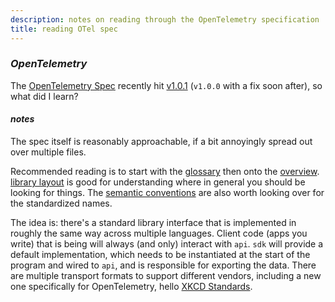 ```yaml
---
description: notes on reading through the OpenTelemetry specification
title: reading OTel spec
---
```


### _OpenTelemetry_

The [OpenTelemetry Spec](https://github.com/open-telemetry/opentelemetry-specification)
recently hit [v1.0.1](https://github.com/open-telemetry/opentelemetry-specification/tree/v1.0.1)
(`v1.0.0` with a fix soon after),
so what did I learn?

#### _notes_

The spec itself is reasonably approachable,
if a bit annoyingly spread out over multiple files.

Recommended reading is to start with the
[glossary](https://github.com/open-telemetry/opentelemetry-specification/blob/v1.0.1/specification/glossary.md)
then onto the [overview](https://github.com/open-telemetry/opentelemetry-specification/blob/v1.0.1/specification/overview.md).
[library layout](https://github.com/open-telemetry/opentelemetry-specification/blob/v1.0.1/specification/library-layout.md)
is good for understanding where in general you should be looking for things.
The [semantic conventions](https://github.com/open-telemetry/opentelemetry-specification/tree/v1.0.1/semantic_conventions)
are also worth looking over for the standardized names.

The idea is:
there's a standard library interface that is implemented in roughly the same way across multiple languages.
Client code (apps you write) that is being will always (and only) interact with `api`.
`sdk` will provide a default implementation,
which needs to be instantiated at the start of the program and wired to `api`,
and is responsible for exporting the data.
There are multiple transport formats to support different vendors,
including a new one specifically for OpenTelemetry,
hello [XKCD Standards](https://xkcd.com/927/).
